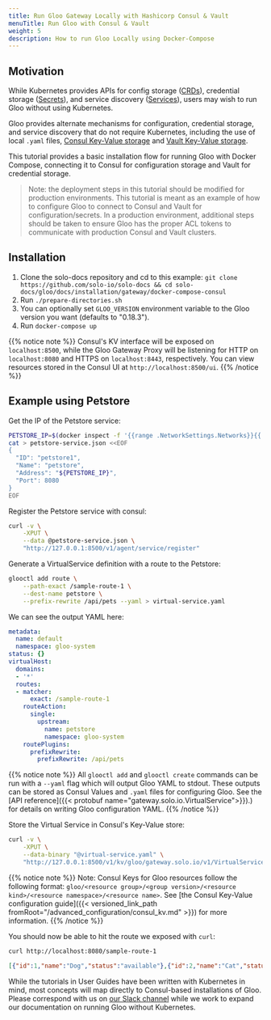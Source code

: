 ```yaml
---
title: Run Gloo Gateway Locally with Hashicorp Consul & Vault
menuTitle: Run Gloo with Consul & Vault
weight: 5
description: How to run Gloo Locally using Docker-Compose
---
```


## Motivation

While Kubernetes provides APIs for config storage ([CRDs](https://kubernetes.io/docs/concepts/extend-kubernetes/api-extension/custom-resources/)), credential storage ([Secrets](https://kubernetes.io/docs/concepts/configuration/secret/)), and service discovery ([Services](https://kubernetes.io/docs/concepts/services-networking/service/)), users may wish to run Gloo without using Kubernetes.

Gloo provides alternate mechanisms for configuration, credential storage, and service discovery that do not require Kubernetes, including the use of local `.yaml` files, [Consul Key-Value storage](https://www.consul.io/api/kv.html) and [Vault Key-Value storage](https://www.vaultproject.io/docs/secrets/kv/kv-v2.html).

This tutorial provides a basic installation flow for running Gloo with 
Docker Compose, connecting it to Consul for configuration storage and Vault for credential storage.

> Note: the deployment steps in this tutorial should be modified for production environments. This tutorial is  meant as an example of how to configure Gloo to connect to Consul and Vault for configuration/secrets. In a production environment, additional steps should be taken to ensure Gloo has the proper ACL tokens to communicate with production Consul and Vault clusters.

## Installation

1. Clone the solo-docs repository and cd to this example: `git clone https://github.com/solo-io/solo-docs && cd solo-docs/gloo/docs/installation/gateway/docker-compose-consul`
2. Run `./prepare-directories.sh`
3. You can optionally set `GLOO_VERSION` environment variable to the Gloo version you want (defaults to "0.18.3").
4. Run `docker-compose up`

{{% notice note %}}
Consul's KV interface will be exposed on `localhost:8500`, while the Gloo Gateway Proxy will be listening for HTTP on `localhost:8080`
and HTTPS on `localhost:8443`, respectively. You can view resources stored in the Consul UI at `http://localhost:8500/ui`.
{{% /notice %}}

## Example using Petstore

Get the IP of the Petstore service:

```bash
PETSTORE_IP=$(docker inspect -f '{{range .NetworkSettings.Networks}}{{.IPAddress}}{{end}}' docker-compose-consul_petstore_1)
cat > petstore-service.json <<EOF
{
  "ID": "petstore1",
  "Name": "petstore",
  "Address": "${PETSTORE_IP}",
  "Port": 8080
}
EOF
```

Register the Petstore service with consul:

```bash
curl -v \
    -XPUT \
    --data @petstore-service.json \
    "http://127.0.0.1:8500/v1/agent/service/register"
```

Generate a VirtualService definition with a route to the Petstore:

```bash
glooctl add route \
    --path-exact /sample-route-1 \
    --dest-name petstore \
    --prefix-rewrite /api/pets --yaml > virtual-service.yaml
```

We can see the output YAML here:

```yaml
metadata:
  name: default
  namespace: gloo-system
status: {}
virtualHost:
  domains:
  - '*'
  routes:
  - matcher:
      exact: /sample-route-1
    routeAction:
      single:
        upstream:
          name: petstore
          namespace: gloo-system
    routePlugins:
      prefixRewrite:
        prefixRewrite: /api/pets
```

{{% notice note %}}
All `glooctl add` and `glooctl create` commands can be run with a `--yaml` flag
which will output Gloo YAML to stdout. These outputs can be stored as Consul Values
and `.yaml` files for configuring Gloo. See the [API reference]({{< protobuf name="gateway.solo.io.VirtualService">}}).)
for details on writing Gloo configuration YAML.
{{% /notice %}}

Store the Virtual Service in Consul's Key-Value store:

```bash
curl -v \
    -XPUT \
    --data-binary "@virtual-service.yaml" \
    "http://127.0.0.1:8500/v1/kv/gloo/gateway.solo.io/v1/VirtualService/gloo-system/default"
```

{{% notice note %}}
Note: Consul Keys for Gloo resources follow the following format: 
`gloo/<resource group>/<group version>/<resource kind>/<resource namespace>/<resource name>`. 
See [the Consul Key-Value configuration guide]({{< versioned_link_path fromRoot="/advanced_configuration/consul_kv.md" >}})
for more information.
{{% /notice %}}

You should now be able to hit the route we exposed with `curl`:

```bash
curl http://localhost:8080/sample-route-1
```

```json
[{"id":1,"name":"Dog","status":"available"},{"id":2,"name":"Cat","status":"pending"}]
```

While the tutorials in User Guides have been written with Kubernetes in mind, most concepts will map directly to
Consul-based installations of Gloo. Please correspond with us on [our Slack channel](https://slack.solo.io/) while we work to expand our 
documentation on running Gloo without Kubernetes.

